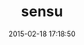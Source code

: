 ---
layout: post
title:  "sensu"
repo:   "sensu/sensu"
date:   2015-02-18 17:18:50
gemurl: https://github.com/sensu/sensu
---